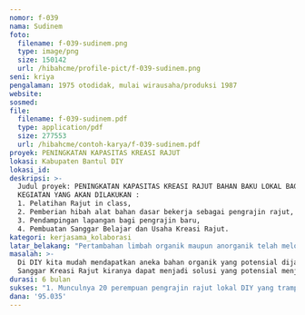 ```yaml
---
nomor: f-039
nama: Sudinem
foto:
  filename: f-039-sudinem.png
  type: image/png
  size: 150142
  url: /hibahcme/profile-pict/f-039-sudinem.png
seni: kriya
pengalaman: 1975 otodidak, mulai wirausaha/produksi 1987
website: 
sosmed: 
file:
  filename: f-039-sudinem.pdf
  type: application/pdf
  size: 277553
  url: /hibahcme/contoh-karya/f-039-sudinem.pdf
proyek: PENINGKATAN KAPASITAS KREASI RAJUT
lokasi: Kabupaten Bantul DIY
lokasi_id: 
deskripsi: >-
  Judul proyek: PENINGKATAN KAPASITAS KREASI RAJUT BAHAN BAKU LOKAL BAGI PEREMPUAN PEDESAAN MELALUI PELATIHAN DAN RUMAH BELAJAR RAJUT, Membangun rumah belajar kreasi rajut dengan aneka bahan baku lokal.
  KEGIATAN YANG AKAN DILAKUKAN :
  1. Pelatihan Rajut in class,
  2. Pemberian hibah alat bahan dasar bekerja sebagai pengrajin rajut,
  3. Pendampingan lapangan bagi pengrajin baru,
  4. Pembuatan Sanggar Belajar dan Usaha Kreasi Rajut.
kategori: kerjasama_kolaborasi
latar_belakang: "Pertambahan limbah organik maupun anorganik telah melonjak sedemikian rupa dan tidak seimbang dengan penanganannya. Tak pelak lagi kita mudah menjumpai sampah dan limbah yang tidak tertata bahkan berserakan di jalanan yang sangat mengganggu pemandangan dan bahkan kesehatan. Sebenarnya upaya pendaur ulangan bahkan pengembangan kreasi bahan baku limbah sudah dilakukan oleh berbagai pihak, namun hingga kini belum berhasil dengan baik."
masalah: >-
  Di DIY kita mudah mendapatkan aneka bahan organik yang potensial dijadikan kreasi rajut, seperti agel, gedebog pisang, eceng gondok dll. Bilamana kreasi ini dapat berkembang, maka akan muncul lapangan kerja baru pembuatan tali dan bahan rajutan serta kreasi berbasis rajut yang memiliki nilai jual di dalam bahkan luar negeri dengan aneka motif stick dan olahan siap pakainya. Banyaknya perempuan single parent di Yogyakarta sebenarnya potensial ditingkatkan ekonominya sekaligus mengikis stigma negatif yang sering terlekat pada dirinya dengan kegiatan merajut yang dapat dilakukan di rumah sehari-hari.
  Sanggar Kreasi Rajut kiranya dapat menjadi solusi yang potensial menjembatani keperluan berbagai pihak tentang Kreasi Rajut dan Pengembangannya sebagaimana sanggar-sanggar batik yang sudah mulai menjamur di DIY.
durasi: 6 bulan
sukses: "1. Munculnya 20 perempuan pengrajin rajut lokal DIY yang trampil dan siap memasarkan produk-produknya, 2. Adanya Sanggar Belajar dan Usaha Kreasi Rajut bahan baku lokal yang terkelola profesional di DIY."
dana: '95.035'
---
```

